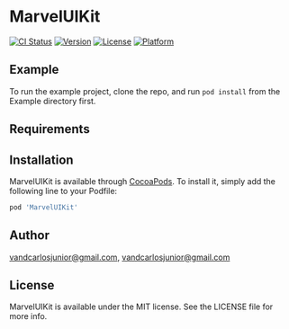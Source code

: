 # MarvelUIKit

[![CI Status](https://img.shields.io/travis/vandcarlosjunior@gmail.com/MarvelUIKit.svg?style=flat)](https://travis-ci.org/vandcarlosjunior@gmail.com/MarvelUIKit)
[![Version](https://img.shields.io/cocoapods/v/MarvelUIKit.svg?style=flat)](https://cocoapods.org/pods/MarvelUIKit)
[![License](https://img.shields.io/cocoapods/l/MarvelUIKit.svg?style=flat)](https://cocoapods.org/pods/MarvelUIKit)
[![Platform](https://img.shields.io/cocoapods/p/MarvelUIKit.svg?style=flat)](https://cocoapods.org/pods/MarvelUIKit)

## Example

To run the example project, clone the repo, and run `pod install` from the Example directory first.

## Requirements

## Installation

MarvelUIKit is available through [CocoaPods](https://cocoapods.org). To install
it, simply add the following line to your Podfile:

```ruby
pod 'MarvelUIKit'
```

## Author

vandcarlosjunior@gmail.com, vandcarlosjunior@gmail.com

## License

MarvelUIKit is available under the MIT license. See the LICENSE file for more info.

